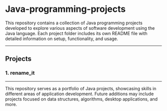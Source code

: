 # Java-programming-projects

This repository contains a collection of Java programming projects developed to explore various aspects of software development using the Java language. Each project folder includes its own README file with detailed information on setup, functionality, and usage.

---

## Projects

### 1. rename_it

---

This repository serves as a portfolio of Java projects, showcasing skills in different areas of application development. Future additions may include projects focused on data structures, algorithms, desktop applications, and more.
